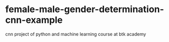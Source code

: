 # female-male-gender-determination-cnn-example
 cnn project of python and machine learning course at btk academy
